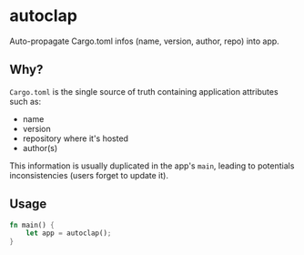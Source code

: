 # autoclap

Auto-propagate Cargo.toml infos (name, version, author, repo) into app.

## Why?

`Cargo.toml` is the single source of truth containing application attributes such as:
* name
* version
* repository where it's hosted
* author(s)

This information is usually duplicated in the app's `main`, leading to potentials inconsistencies (users forget to update it).

## Usage

```rust
fn main() {
    let app = autoclap();
}
```